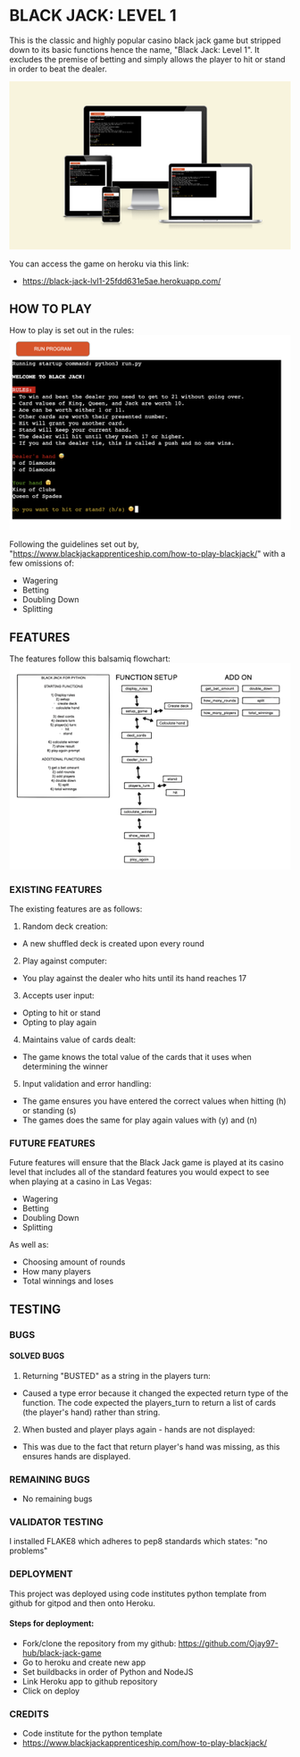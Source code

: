 # BLACK JACK: LEVEL 1

This is the classic and highly popular casino black jack game but stripped down to its basic functions hence the name, "Black Jack: Level 1". It excludes the premise of betting and simply allows the player to hit or stand in order to beat the dealer.

![screenshot of heroku deployment](./images/screenshots.png)

You can access the game on heroku via this link:

- https://black-jack-lvl1-25fdd631e5ae.herokuapp.com/

## HOW TO PLAY

How to play is set out in the rules:
![screenshot of heroku deployment](./images/heroku-deployed.png)

Following the guidelines set out by, "https://www.blackjackapprenticeship.com/how-to-play-blackjack/" with a few omissions of:

- Wagering
- Betting
- Doubling Down
- Splitting

## FEATURES

The features follow this balsamiq flowchart:
![balsamiq flowchart](./images/balsamiq-flowchart.png)

### EXISTING FEATURES

The existing features are as follows:

1. Random deck creation:

- A new shuffled deck is created upon every round

2. Play against computer:

- You play against the dealer who hits until its hand reaches 17

3. Accepts user input:

- Opting to hit or stand
- Opting to play again

4. Maintains value of cards dealt:

- The game knows the total value of the cards that it uses when determining the winner

5. Input validation and error handling:

- The game ensures you have entered the correct values when hitting (h) or standing (s)
- The games does the same for play again values with (y) and (n)

### FUTURE FEATURES

Future features will ensure that the Black Jack game is played at its casino level that includes all of the standard features you would expect to see when playing at a casino in Las Vegas:

- Wagering
- Betting
- Doubling Down
- Splitting

As well as:

- Choosing amount of rounds
- How many players
- Total winnings and loses

## TESTING

### BUGS

#### SOLVED BUGS

1. Returning "BUSTED" as a string in the players turn:

- Caused a type error because it changed the expected return type of the function. The code expected the players_turn to return a list of cards (the player's hand) rather than string.

2. When busted and player plays again - hands are not displayed:

- This was due to the fact that return player's hand was missing, as this ensures hands are displayed.

### REMAINING BUGS

- No remaining bugs

### VALIDATOR TESTING

I installed FLAKE8 which adheres to pep8 standards which states: "no problems"

### DEPLOYMENT

This project was deployed using code institutes python template from github for gitpod and then onto Heroku.

#### Steps for deployment:

- Fork/clone the repository from my github: https://github.com/Ojay97-hub/black-jack-game
- Go to heroku and create new app
- Set buildbacks in order of Python and NodeJS
- Link Heroku app to github repository
- Click on deploy

### CREDITS

- Code institute for the python template
- https://www.blackjackapprenticeship.com/how-to-play-blackjack/
